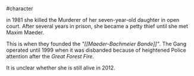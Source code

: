 #character

in 1981 she killed the Murderer of her seven-year-old daughter in open court. After several years in prison, she became a petty thief until she met Maxim Maeder.

This is when they founded the *"[[Maeder-Bachmeier Bande]]"*. The Gang operated until 1999 when it was disbanded because of heightened Police attention after the *Great Forest Fire*.

It is unclear whether she is still alive in 2012.
